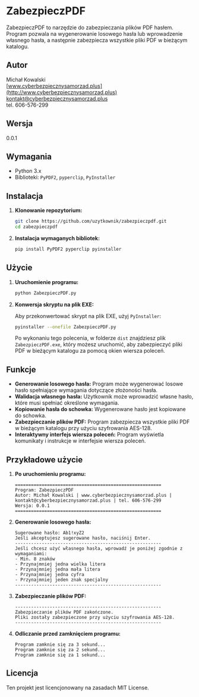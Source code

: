 # ZabezpieczPDF

ZabezpieczPDF to narzędzie do zabezpieczania plików PDF hasłem. Program pozwala na wygenerowanie losowego hasła lub wprowadzenie własnego hasła, a następnie zabezpiecza wszystkie pliki PDF w bieżącym katalogu.

## Autor

Michał Kowalski  
[www.cyberbezpiecznysamorzad.plus](http://www.cyberbezpiecznysamorzad.plus)  
kontakt@cyberbezpiecznysamorzad.plus  
tel. 606-576-299

## Wersja

0.0.1

## Wymagania

- Python 3.x
- Biblioteki: `PyPDF2`, `pyperclip`, `PyInstaller`

## Instalacja

1. **Klonowanie repozytorium:**

    ```sh
    git clone https://github.com/uzytkownik/zabezpieczpdf.git
    cd zabezpieczpdf
    ```

2. **Instalacja wymaganych bibliotek:**

    ```sh
    pip install PyPDF2 pyperclip pyinstaller
    ```

## Użycie

1. **Uruchomienie programu:**

    ```sh
    python ZabezpieczPDF.py
    ```

2. **Konwersja skryptu na plik EXE:**

    Aby przekonwertować skrypt na plik EXE, użyj `PyInstaller`:

    ```sh
    pyinstaller --onefile ZabezpieczPDF.py
    ```

    Po wykonaniu tego polecenia, w folderze `dist` znajdziesz plik `ZabezpieczPDF.exe`, który możesz uruchomić, aby zabezpieczyć pliki PDF w bieżącym katalogu za pomocą okien wiersza poleceń.

## Funkcje

- **Generowanie losowego hasła:** Program może wygenerować losowe hasło spełniające wymagania dotyczące złożoności hasła.
- **Walidacja własnego hasła:** Użytkownik może wprowadzić własne hasło, które musi spełniać określone wymagania.
- **Kopiowanie hasła do schowka:** Wygenerowane hasło jest kopiowane do schowka.
- **Zabezpieczanie plików PDF:** Program zabezpiecza wszystkie pliki PDF w bieżącym katalogu przy użyciu szyfrowania AES-128.
- **Interaktywny interfejs wiersza poleceń:** Program wyświetla komunikaty i instrukcje w interfejsie wiersza poleceń.

## Przykładowe użycie

1. **Po uruchomieniu programu:**

    ```
    =======================================================
    Program: ZabezpieczPDF
    Autor: Michał Kowalski | www.cyberbezpiecznysamorzad.plus | kontakt@cyberbezpiecznysamorzad.plus | tel. 606-576-299
    Wersja: 0.0.1
    =======================================================
    ```

2. **Generowanie losowego hasła:**

    ```
    Sugerowane hasło: Ab1!xyZ2
    Jeśli akceptujesz sugerowane hasło, naciśnij Enter.
    -------------------------------------------------------
    Jeśli chcesz użyć własnego hasła, wprowadź je poniżej zgodnie z wymaganiami:
    - Min. 8 znaków
    - Przynajmniej jedna wielka litera
    - Przynajmniej jedna mała litera
    - Przynajmniej jedna cyfra
    - Przynajmniej jeden znak specjalny
    -------------------------------------------------------
    ```

3. **Zabezpieczanie plików PDF:**

    ```
    -------------------------------------------------------
    Zabezpieczanie plików PDF zakończone.
    Pliki zostały zabezpieczone przy użyciu szyfrowania AES-128.
    -------------------------------------------------------
    ```

4. **Odliczanie przed zamknięciem programu:**

    ```
    Program zamknie się za 3 sekund...
    Program zamknie się za 2 sekund...
    Program zamknie się za 1 sekund...
    ```

## Licencja

Ten projekt jest licencjonowany na zasadach MIT License.
